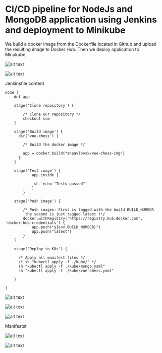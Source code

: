 # CI/CD pipeline for NodeJs and MongoDB application using Jenkins and deployment to Minikube

We build a docker image from the Dockerfile located in Github and upload the resulting image to Docker Hub.
Then we deploy application to Minukube.


![alt text](https://github.com/anpavlovsk/CICD-Jenkins-Docker-Minikube/blob/main/screenshots/1.png?raw=true)


![alt text](https://github.com/anpavlovsk/CICD-Jenkins-Docker-Minikube/blob/main/screenshots/2.png?raw=true)


Jenkinsfile content
````
node {
    def app

    stage('Clone repository') {

        /* Clone our repository */
        checkout scm
    }

    stage('Build image') {
      dir('vue-chess') {
       
        /* Build the docker image */
      
        app = docker.build("anpavlovsk/vue-chess-img")
      }
    }
    
    stage('Test image') {           
            app.inside {            
             
             sh 'echo "Tests passed"'        
            }    
        }     

    stage('Push image') {

        /* Push images: First is tagged with the build BUILD_NUMBER
         the second is just tagged latest !*/
        docker.withRegistry('https://registry.hub.docker.com', 'docker-hub-credentials') {
            app.push("${env.BUILD_NUMBER}")
            app.push("latest")
        }
    }

    stage('Deploy to K8s') {

      /* Apply all manifest files */
      /* sh "kubectl apply -f ./kube/" */
      sh "kubectl apply -f ./kube/mongo.yaml"
      sh "kubectl apply -f ./kube/vue-chess.yaml"
        
    }

}
````

![alt text](https://github.com/anpavlovsk/CICD-Jenkins-Docker-Minikube/blob/main/screenshots/3.png?raw=true)


![alt text](https://github.com/anpavlovsk/CICD-Jenkins-Docker-Minikube/blob/main/screenshots/4.png?raw=true)


![alt text](https://github.com/anpavlovsk/CICD-Jenkins-Docker-Minikube/blob/main/screenshots/5.png?raw=true)

Manifestst

![alt text](https://github.com/anpavlovsk/CICD-Jenkins-Docker-Minikube/blob/main/screenshots/6.png?raw=true)


![alt text](https://github.com/anpavlovsk/CICD-Jenkins-Docker-Minikube/blob/main/screenshots/7.png?raw=true)

